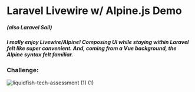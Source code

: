 # Laravel Livewire w/ Alpine.js Demo 
##### (also Laravel Sail)

##### I really enjoy Livewire/Alpine!  Composing UI while staying within Laravel felt like super convenient. And, coming from a Vue background, the Alpine syntax felt familiar.

### Challenge:

![liquidfish-tech-assessment (1) (1)](https://user-images.githubusercontent.com/42751684/113644542-99fa5c00-964a-11eb-94c2-f646fdcf94e4.png)

